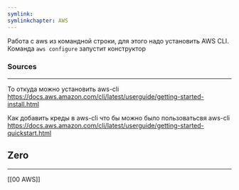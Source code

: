```yaml
---
symlink: 
symlinkchapter: AWS
---
```



Работа с aws из командной строки, для этого надо установить  AWS CLI.
Команда `aws configure` запустит конструктор 





### Sources
---

То откуда можно установить aws-cli
https://docs.aws.amazon.com/cli/latest/userguide/getting-started-install.html


Как добавить креды в aws-cli что бы можно было пользоватьсвя aws-cli
https://docs.aws.amazon.com/cli/latest/userguide/getting-started-quickstart.html


## Zero
---
[[00 AWS]]